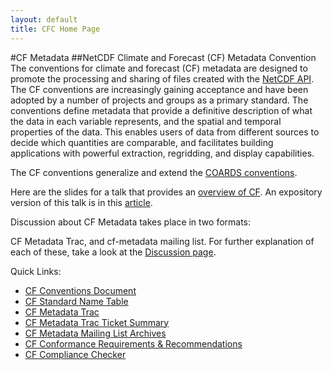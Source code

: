 ```yaml
---
layout: default
title: CFC Home Page
---
```


#CF Metadata
##NetCDF Climate and Forecast (CF) Metadata Convention
The conventions for climate and forecast (CF) metadata are designed to promote the processing and sharing of files created with the [NetCDF API][api]. The CF conventions are increasingly gaining acceptance and have been adopted by a number of projects and groups as a primary standard. The conventions define metadata that provide a definitive description of what the data in each variable represents, and the spatial and temporal properties of the data. This enables users of data from different sources to decide which quantities are comparable, and facilitates building applications with powerful extraction, regridding, and display capabilities.     

The CF conventions generalize and extend the [COARDS conventions][coards].     

Here are the slides for a talk that provides an [overview of CF][overview]. An expository version of this talk is in this [article][article].

Discussion about CF Metadata takes place in two formats:

CF Metadata Trac, and
cf-metadata mailing list.
For further explanation of each of these, take a look at the [Discussion page][discussion].


Quick Links:

* [CF Conventions Document][q1]
* [CF Standard Name Table][q2]
* [CF Metadata Trac][q3]
* [CF Metadata Trac Ticket Summary][q4]
* [CF Metadata Mailing List Archives][q5]
* [CF Conformance Requirements & Recommendations][q6]
* [CF Compliance Checker][q7]

[api]: http://www.unidata.ucar.edu/packages/netcdf/index.html
[coards]: http://ferret.wrc.noaa.gov/noaa_coop/coop_cdf_profile.html
[overview]: https://github.com/cf-convention/cf-documents/blob/master/other/cf_overview_viewgraphs.pdf
[article]: https://github.com/cf-convention/cf-documents/blob/master/other/cf_overview_article.pdf
[discussion]: http://cf-convention.github.io/discussion.html
[q1]: http://cf-convention.github.io/latest.html
[q2]: http://cf-convention.github.io/standard-names.html
[q3]: http://kitt.llnl.gov/trac/query?status=new&status=assigned&status=reopened&status=closed&order=id&desc=1
[q4]: http://www.met.reading.ac.uk/~david/cf_trac_summary.html
[q5]: http://mailman.cgd.ucar.edu/pipermail/cf-metadata/
[q6]: http://cf-convention.github.io/requirements-and-recommendations.html
[q7]: http://cf-convention.github.io/compliance-check.html

